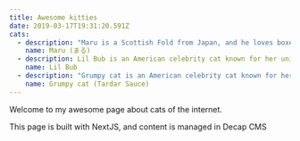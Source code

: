 ```yaml
---
title: Awesome kitties
date: 2019-03-17T19:31:20.591Z
cats:
  - description: "Maru is a Scottish Fold from Japan, and he loves boxes."
    name: Maru (まる)
  - description: Lil Bub is an American celebrity cat known for her unique appearance.
    name: Lil Bub
  - description: "Grumpy cat is an American celebrity cat known for her grumpy appearance."
    name: Grumpy cat (Tardar Sauce)
---
```


Welcome to my awesome page about cats of the internet.

This page is built with NextJS, and content is managed in Decap CMS

